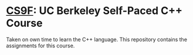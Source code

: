 # [CS9F](https://selfpaced.bitbucket.io/#/cpp/calendar): UC Berkeley Self-Paced C++ Course
Taken on own time to learn the C++ language. This repository contains the assignments for this course.
